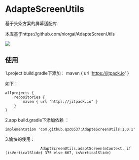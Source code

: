 # AdapteScreenUtils
基于头条方案的屏幕适配库

本库基于https://github.com/niorgai/AdapteScreenUtils

[![](https://jitpack.io/v/qzc0537/AdapteScreenUtils.svg)](https://jitpack.io/#qzc0537/AdapteScreenUtils)


使用
--
1.project build.gradle下添加：
maven { url 'https://jitpack.io' }

如下：

```
allprojects {
    repositories {
        maven { url "https://jitpack.io" }
    }
}
```

2.app build.gradle下添加依赖 ：

```
implementation 'com.github.qzc0537:AdapteScreenUtils:1.0.1'
```

3.愉快的使用：
```
                AdaptScreenUtils.adaptScreen(mContext, if (isVerticalSlide) 375 else 667, isVerticalSlide)
